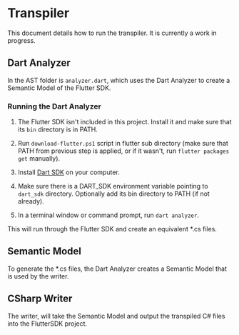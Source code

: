 # Transpiler

This document details how to run the transpiler. It is currently a work in progress.

## Dart Analyzer

In the AST folder is `analyzer.dart`, which uses the Dart Analyzer to create a Semantic Model of the Flutter SDK.

### Running the Dart Analyzer

1. The Flutter SDK isn't included in this project. Install it and make sure that its `bin` directory is in PATH.
2.  Run `download-flutter.ps1` script in flutter sub directory (make sure that PATH from previous step is applied, or if it wasn't, run `flutter packages get` manually).

3. Install [Dart SDK](https://www.dartlang.org/tools/sdk#install) on your computer.

4. Make sure there is a DART_SDK environment  variable pointing to `dart_sdk` directory. Optionally add its bin directory to PATH (if not already).

5. In a terminal window or command prompt, run `dart analyzer`.

This will run through the Flutter SDK and create an equivalent *.cs files.

## Semantic Model

To generate the *.cs files, the Dart Analyzer creates a Semantic Model that is used by the writer.

## CSharp Writer

The writer, will take the Semantic Model and output the transpiled C# files into the FlutterSDK project.
